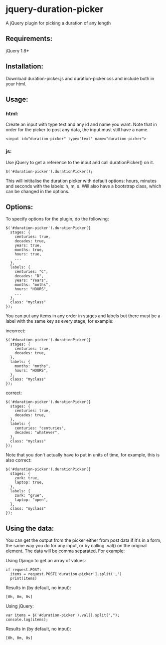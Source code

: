 # jquery-duration-picker
A jQuery plugin for picking a duration of any length

## Requirements:

jQuery 1.8+

## Installation:

Download duration-picker.js and duration-picker.css and include both in your html.

## Usage:

### html:
Create an input with type text and any id and name you want. Note that in order for the picker to post any data, the input must still have a name.
```
<input id="duration-picker" type="text" name="duration-picker">
```

### js:
Use jQuery to get a reference to the input and call durationPicker() on it.
```
$('#duration-picker').durationPicker();
```
This will inititalise the duration picker with default options: hours, minutes and seconds with the labels: h, m, s.
Will also have a bootstrap class, which can be changed in the options.

## Options:
To specify options for the plugin, do the following:
```
$('#duration-picker').durationPicker({
  stages: {
	centuries: true,
	decades: true,
	years: true,
	months: true,
	hours: true,
	...
  },
  labels: {
    centuries: "C",
    decades: "D",
    years: "Years",
    months: "mnths",
    hours: "HOURS",
    ...
  },
  class: "myclass"
});
```
You can put any items in any order in stages and labels but there must be a label with the same key as every stage, for example:

incorrect:
```
$('#duration-picker').durationPicker({
  stages: {
    centuries: true,
    decades: true,
  },
  labels: {
    months: "mnths",
    hours: "HOURS",
  },
  class: "myclass"
});
```

correct:
```
$('#duration-picker').durationPicker({
  stages: {
    centuries: true,
    decades: true,
  },
  labels: {
    centuries: "centuries",
    decades: "whatever",
  },
  class: "myclass"
});
```

Note that you don't actually have to put in units of time, for example, this is also correct:
```
$('#duration-picker').durationPicker({
  stages: {
    zork: true,
    laptop: true,
  },
  labels: {
    zork: "grue",
    laptop: "open",
  },
  class: "myclass"
});
```

## Using the data:

You can get the output from the picker either from post data if it's in a form, the same way you do for any input, or by calling .val() on the original element. The data will be comma separated. For example:

Using Django to get an array of values:
```
if request.POST:
  items = request.POST['duration-picker'].split(',')
  print(items)
```

Results in (by default, no input):
```
[0h, 0m, 0s]
```

Using jQuery:
```
var items = $('#duration-picker').val().split(",");
console.log(items);
```

Results in (by default, no input):
```
[0h, 0m, 0s]
```
